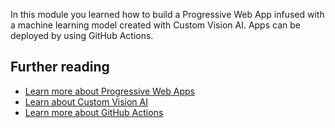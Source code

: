 In this module you learned how to build a Progressive Web App infused with a machine learning model created with Custom Vision AI. Apps can be deployed by using GitHub Actions.

## Further reading

-   [Learn more about Progressive Web Apps](https://docs.microsoft.com/microsoft-edge/progressive-web-apps-edgehtml/get-started)
-   [Learn about Custom Vision AI](https://docs.microsoft.com/azure/cognitive-services/custom-vision-service/home)
-   [Learn more about GitHub Actions](https://docs.microsoft.com/azure/azure-functions/functions-how-to-github-actions?tabs=javascript)
